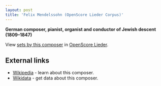 ```yaml
---
layout: post
title: 'Felix Mendelssohn (OpenScore Lieder Corpus)'
---
```


__German composer, pianist, organist and conductor of Jewish descent (1809–1847)__

View [sets by this composer] in [OpenScore Lieder].

[sets by this composer]: https://musescore.com/openscore-lieder-corpus/sets?order=title&text=Mendelssohn,+Felix
[OpenScore Lieder]: https://musescore.com/openscore-lieder-corpus

## External links

- [Wikipedia] - learn about this composer.
- [Wikidata] - get data about this composer.

[Wikipedia]: https://en.wikipedia.org/wiki/Felix_Mendelssohn
[Wikidata]: https://www.wikidata.org/wiki/Q46096

